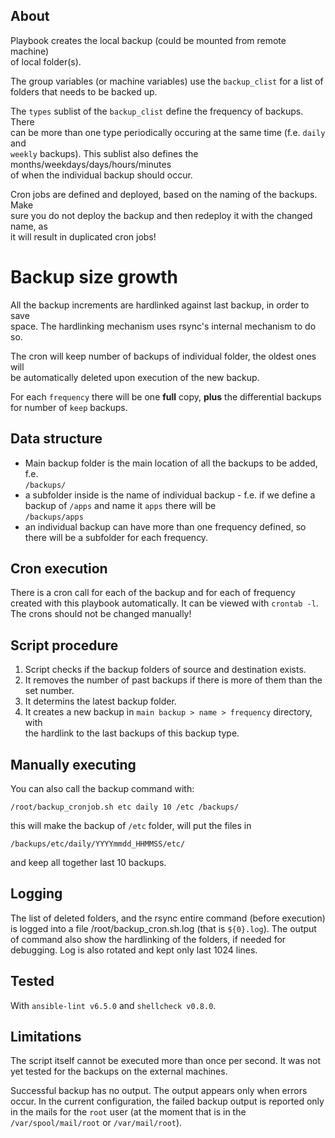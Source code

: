 ## About

Playbook creates the local backup (could be mounted from remote machine)  
of local folder(s).

The group variables (or machine variables) use the `backup_clist` for a list of  
folders that needs to be backed up.

The `types` sublist of the `backup_clist` define the frequency of backups. There  
can be more than one type periodically occuring at the same time (f.e. `daily` and  
`weekly` backups). This sublist also defines the months/weekdays/days/hours/minutes  
of when the individual backup should occur.

Cron jobs are defined and deployed, based on the naming of the backups. Make  
sure you do not deploy the backup and then redeploy it with the changed name, as  
it will result in duplicated cron jobs!

# Backup size growth

All the backup increments are hardlinked against last backup, in order to save  
space. The hardlinking mechanism uses rsync's internal mechanism to do so.

The cron will keep number of backups of individual folder, the oldest ones will  
be automatically deleted upon execution of the new backup.

For each `frequency` there will be one **full** copy, **plus** the differential backups for
number of `keep` backups.

## Data structure

*   Main backup folder is the main location of all the backups to be added, f.e.  
    `/backups/`
*   a subfolder inside is the name of individual backup - f.e. if we define a  
    backup of `/apps` and name it `apps` there will be  
    `/backups/apps`
*   an individual backup can have more than one frequency defined, so there will
    be a subfolder for each frequency.

## Cron execution

There is a cron call for each of the backup and for each of frequency created with
this playbook automatically. It can be viewed with `crontab -l`. The crons should
not be changed manually!

## Script procedure

1.  Script checks if the backup folders of source and destination exists.
2.  It removes the number of past backups if there is more of them than the set number.
3.  It determins the latest backup folder.
4.  It creates a new backup in `main backup > name > frequency` directory, with  
    the hardlink to the last backups of this backup type.

## Manually executing

You can also call the backup command with:

`/root/backup_cronjob.sh etc daily 10 /etc /backups/`

this will make the backup of `/etc` folder, will put the files in

`/backups/etc/daily/YYYYmmdd_HHMMSS/etc/`

and keep all together last 10 backups.

## Logging

The list of deleted folders, and the rsync entire command (before execution) is
logged into a file /root/backup_cron.sh.log (that is `${0}.log`).
The output of command also show the hardlinking of the folders, if needed for
debugging.
Log is also rotated and kept only last 1024 lines.

## Tested

With `ansible-lint v6.5.0` and `shellcheck v0.8.0`.

## Limitations

The script itself cannot be executed more than once per second. It was not yet
tested for the backups on the external machines.

Successful backup has no output. The output appears only when errors occur. In
the current configuration, the failed backup output is reported only in the mails
for the `root` user (at the moment that is in the `/var/spool/mail/root` or
`/var/mail/root`).
